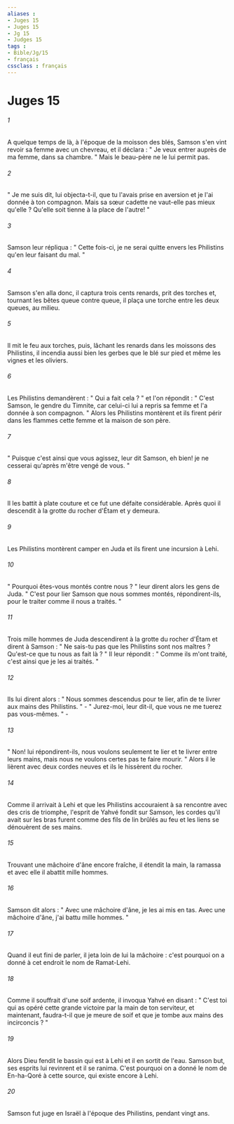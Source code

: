 ```yaml
---
aliases : 
- Juges 15
- Juges 15
- Jg 15
- Judges 15
tags : 
- Bible/Jg/15
- français
cssclass : français
---
```


# Juges 15

###### 1
A quelque temps de là, à l'époque de la moisson des blés, Samson s'en vint revoir sa femme avec un chevreau, et il déclara : " Je veux entrer auprès de ma femme, dans sa chambre. " Mais le beau-père ne le lui permit pas. 
###### 2
" Je me suis dit, lui objecta-t-il, que tu l'avais prise en aversion et je l'ai donnée à ton compagnon. Mais sa sœur cadette ne vaut-elle pas mieux qu'elle ? Qu'elle soit tienne à la place de l'autre! " 
###### 3
Samson leur répliqua : " Cette fois-ci, je ne serai quitte envers les Philistins qu'en leur faisant du mal. " 
###### 4
Samson s'en alla donc, il captura trois cents renards, prit des torches et, tournant les bêtes queue contre queue, il plaça une torche entre les deux queues, au milieu. 
###### 5
Il mit le feu aux torches, puis, lâchant les renards dans les moissons des Philistins, il incendia aussi bien les gerbes que le blé sur pied et même les vignes et les oliviers. 
###### 6
Les Philistins demandèrent : " Qui a fait cela ? " et l'on répondit : " C'est Samson, le gendre du Timnite, car celui-ci lui a repris sa femme et l'a donnée à son compagnon. " Alors les Philistins montèrent et ils firent périr dans les flammes cette femme et la maison de son père. 
###### 7
" Puisque c'est ainsi que vous agissez, leur dit Samson, eh bien! je ne cesserai qu'après m'être vengé de vous. " 
###### 8
Il les battit à plate couture et ce fut une défaite considérable. Après quoi il descendit à la grotte du rocher d'Étam et y demeura. 
###### 9
Les Philistins montèrent camper en Juda et ils firent une incursion à Lehi. 
###### 10
" Pourquoi êtes-vous montés contre nous ? " leur dirent alors les gens de Juda. " C'est pour lier Samson que nous sommes montés, répondirent-ils, pour le traiter comme il nous a traités. " 
###### 11
Trois mille hommes de Juda descendirent à la grotte du rocher d'Étam et dirent à Samson : " Ne sais-tu pas que les Philistins sont nos maîtres ? Qu'est-ce que tu nous as fait là ? " Il leur répondit : " Comme ils m'ont traité, c'est ainsi que je les ai traités. " 
###### 12
Ils lui dirent alors : " Nous sommes descendus pour te lier, afin de te livrer aux mains des Philistins. " - " Jurez-moi, leur dit-il, que vous ne me tuerez pas vous-mêmes. " - 
###### 13
" Non! lui répondirent-ils, nous voulons seulement te lier et te livrer entre leurs mains, mais nous ne voulons certes pas te faire mourir. " Alors il le lièrent avec deux cordes neuves et ils le hissèrent du rocher. 
###### 14
Comme il arrivait à Lehi et que les Philistins accouraient à sa rencontre avec des cris de triomphe, l'esprit de Yahvé fondit sur Samson, les cordes qu'il avait sur les bras furent comme des fils de lin brûlés au feu et les liens se dénouèrent de ses mains. 
###### 15
Trouvant une mâchoire d'âne encore fraîche, il étendit la main, la ramassa et avec elle il abattit mille hommes. 
###### 16
Samson dit alors : " Avec une mâchoire d'âne, je les ai mis en tas. Avec une mâchoire d'âne, j'ai battu mille hommes. " 
###### 17
Quand il eut fini de parler, il jeta loin de lui la mâchoire : c'est pourquoi on a donné à cet endroit le nom de Ramat-Lehi. 
###### 18
Comme il souffrait d'une soif ardente, il invoqua Yahvé en disant : " C'est toi qui as opéré cette grande victoire par la main de ton serviteur, et maintenant, faudra-t-il que je meure de soif et que je tombe aux mains des incirconcis ? " 
###### 19
Alors Dieu fendit le bassin qui est à Lehi et il en sortit de l'eau. Samson but, ses esprits lui revinrent et il se ranima. C'est pourquoi on a donné le nom de En-ha-Qoré à cette source, qui existe encore à Lehi. 
###### 20
Samson fut juge en Israël à l'époque des Philistins, pendant vingt ans. 
